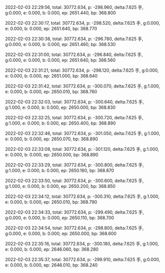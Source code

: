 2022-02-03 22:29:56, total: 30772.634, p: -298.960, delta:7.625 手, g:0.000, e: 0.000, b: 0.000, ep: 2651.440, bp: 368.800

2022-02-03 22:30:17, total: 30772.634, p: -298.520, delta:7.625 手, g:0.000, e: 0.000, b: 0.000, ep: 2651.640, bp: 368.770

2022-02-03 22:30:38, total: 30772.634, p: -296.780, delta:7.625 手, g:0.000, e: 0.000, b: 0.000, ep: 2651.460, bp: 368.530

2022-02-03 22:31:00, total: 30772.634, p: -296.840, delta:7.625 手, g:0.000, e: 0.000, b: 0.000, ep: 2651.640, bp: 368.560

2022-02-03 22:31:21, total: 30772.634, p: -298.120, delta:7.625 手, g:0.000, e: 0.000, b: 0.000, ep: 2651.000, bp: 368.640

2022-02-03 22:31:42, total: 30772.634, p: -300.070, delta:7.625 手, g:1.000, e: 0.000, b: 0.000, ep: 2650.010, bp: 368.760

2022-02-03 22:32:03, total: 30772.634, p: -300.640, delta:7.625 手, g:1.000, e: 0.000, b: 0.000, ep: 2650.000, bp: 368.830

2022-02-03 22:32:25, total: 30772.634, p: -300.720, delta:7.625 手, g:1.000, e: 0.000, b: 0.000, ep: 2650.400, bp: 368.890

2022-02-03 22:32:46, total: 30772.634, p: -301.050, delta:7.625 手, g:1.000, e: 0.000, b: 0.000, ep: 2650.070, bp: 368.890

2022-02-03 22:33:08, total: 30772.634, p: -301.120, delta:7.625 手, g:1.000, e: 0.000, b: 0.000, ep: 2650.000, bp: 368.890

2022-02-03 22:33:29, total: 30772.634, p: -300.800, delta:7.625 手, g:1.000, e: 0.000, b: 0.000, ep: 2650.160, bp: 368.870

2022-02-03 22:33:50, total: 30772.634, p: -300.600, delta:7.625 手, g:1.000, e: 0.000, b: 0.000, ep: 2650.200, bp: 368.850

2022-02-03 22:34:12, total: 30772.634, p: -300.310, delta:7.625 手, g:1.000, e: 0.000, b: 0.000, ep: 2650.010, bp: 368.790

2022-02-03 22:34:33, total: 30772.634, p: -299.490, delta:7.625 手, g:0.000, e: 0.000, b: 0.000, ep: 2650.110, bp: 368.700

2022-02-03 22:34:54, total: 30772.634, p: -298.800, delta:7.625 手, g:0.000, e: 0.000, b: 0.000, ep: 2650.000, bp: 368.600

2022-02-03 22:35:16, total: 30772.634, p: -300.180, delta:7.625 手, g:1.000, e: 0.000, b: 0.000, ep: 2646.060, bp: 368.280

2022-02-03 22:35:37, total: 30772.634, p: -299.910, delta:7.625 手, g:0.000, e: 0.000, b: 0.000, ep: 2646.010, bp: 368.240